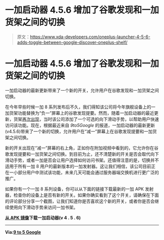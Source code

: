 # 一加启动器 4.5.6 增加了谷歌发现和一加货架之间的切换

> 原文：<https://www.xda-developers.com/oneplus-launcher-4-5-6-adds-toggle-between-google-discover-oneplus-shelf/>

# 一加启动器 4.5.6 增加了谷歌发现和一加货架之间的切换

一加启动器的最新更新带来了一个新的开关，允许用户在谷歌发现和一加货架之间切换。

在今年早些时候一加 8 系列发布后不久，我们得知该公司将今年旗舰设备上的一加货架功能替换为“负一”屏幕上的谷歌发现提要。然而，随着一加启动器的最近更新，货架[再次出现](https://www.xda-developers.com/oneplus-launcher-4-5-4-adds-swipe-down-gesture-oneplus-shelf/)，当时该公司添加了一个可选的向下滑动手势，以帮助用户快速访问该功能。现在，根据最近来自 *9to5Google* 的报道，一加启动器的最新更新(v4.5.6)带来了一个新的切换，允许用户在“减一”屏幕上在谷歌发现提要和一加货架之间切换。

新的开关出现在“减一”屏幕的右上角，正如你在附加视频中看到的，它允许你在谷歌发现提要和一加货架之间切换。到目前为止，还不清楚新的开关是否会取代向下滑动手势，或者一加是否会让用户选择如何访问书架。还值得注意的是，切换并不适用于所有一加 8 用户的最新版本的一加发射器。这让我们相信，该公司目前正在一小部分用户中测试该功能，未来几天可能会通过服务器端交换机进行更广泛的推广。

如果你有一个一加 8 系列设备，你可以从下面的链接下载最新的一加 APK 发射器，检查你的设备上是否有新的开关。如果你确实看到了这个开关，请确保在下面的评论部分分享一个截图，让我们知道你是否喜欢这个新的开关，或者你是否会继续使用向下滑动手势来访问一加书架。

**[从 APK 镜像](https://www.apkmirror.com/apk/oneplus-ltd/oneplus-launcher-2/oneplus-launcher-2-4-5-6-200702223829-ea61484-release/)下载一加启动器(v 4 . 5 . 6)**

* * *

**Via:[9 to 5 Google](https://9to5google.com/2020/07/05/oneplus-shelf-google-discover/)**